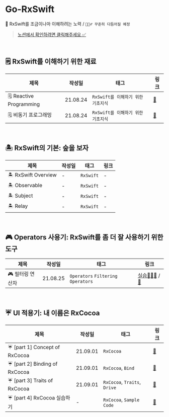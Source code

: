 # Go-RxSwift
🎫  RxSwift를 조금이나마 이해하려는 노력 / `🙋🏻‍♂️ 꾸준히 다듬어질 예정`

> [노션에서 확인하려면 클릭해주세요 ✅](https://www.notion.so/2-64fc144887aa466f9002912d17849958)

<br />

## 🗒 RxSwift를 이해하기 위한 재료
|제목|작성일|태그|링크|
|--|--|--|--|
|🗒 Reactive Programming|21.08.24|`RxSwift를 이해하기 위한 기초지식`|[🎫](https://github.com/Taehyeon-Kim/Go-RxSwift/blob/master/Reactive-Programming.md)|
|🗒 비동기 프로그래밍|21.08.24|`RxSwift를 이해하기 위한 기초지식`|[🎫](https://github.com/Taehyeon-Kim/Go-RxSwift/blob/master/Asynchronous-Programming.md)|

<br />

## 🏝 RxSwift의 기본: 숲을 보자
|제목|작성일|태그|링크|
|--|--|--|--|
|🏝 RxSwift Overview|-|`RxSwift`|-|
|🏝 Observable|-|`RxSwift`|-|
|🏝 Subject|-|`RxSwift`|-|
|🏝 Relay|-|`RxSwift`|-|

<br />

## 🎮 Operators 사용기: RxSwift를 좀 더 잘 사용하기 위한 도구
|제목|작성일|태그|링크|
|--|--|--|--|
|🎮 필터링 연산자|21.08.25|`Operators` `Filtering Operators`|[실습🧑🏻‍💻](https://github.com/RxSwift-Study-with-Potatoes/RxSwift-Of-Taeeehyeon/tree/main/Example/RxSwift-Filtering-Operators) / [🎫](https://github.com/Taehyeon-Kim/Go-RxSwift/blob/master/Filtering-Operators.md)|

<br />

## ☔️ UI 적용기: 내 이름은 RxCocoa
|제목|작성일|태그|링크|
|--|--|--|--|
|☔️ [part 1] Concept of RxCocoa|21.09.01|`RxCocoa`| [🎫](https://github.com/Taehyeon-Kim/Go-RxSwift/blob/master/%5BPart1%5DConcept-Of-RxCocoa.md)|
|☔️ [part 2] Binding of RxCocoa|21.09.01|`RxCocoa`, `Bind`|[🎫](https://github.com/Taehyeon-Kim/Go-RxSwift/blob/master/%5BPart2%5DBinding-Of-RxCocoa.md)|
|☔️ [part 3] Traits of RxCocoa|21.09.01|`RxCocoa`, `Traits`, `Drive`|[🎫](https://github.com/Taehyeon-Kim/Go-RxSwift/blob/master/%5BPart3%5DTraits-Of-RxCocoa.md)|
|☔️ [part 4] RxCocoa 실습하기|-|`RxCocoa`, `Sample Code`|[🎫](https://github.com/Taehyeon-Kim/Go-RxSwift/blob/master/%5BPart3%5DTraits-Of-RxCocoa.md)|
